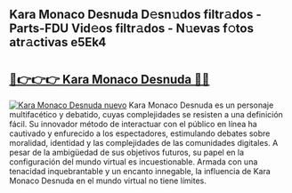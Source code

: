 ## Kara Monaco Desnuda D𝚎sn𝚞dos filtr𝚊dos - Parts-FDU Vid𝚎os filtr𝚊dos - N𝚞evas f𝚘tos atr𝚊ctivas e5Ek4

# <h2><a href="http://mb1r0x.tromn.icu/?c=Kara+Monaco+Desnuda">🔗👉👉👉 Kara Monaco Desnuda 🔗🔗</a></h2>

[![Kara Monaco Desnuda nuevo](https://i.imgur.com/pEAQMta.gif)](http://mb1r0x.tromn.icu/?c=Kara+Monaco+Desnuda)
Kara Monaco Desnuda es un personaje multifacético y debatido, cuyas complejidades se resisten a una definición fácil.  Su innovador método de interactuar con el público en línea ha cautivado y enfurecido a los espectadores, estimulando debates sobre moralidad, identidad y las complejidades de las comunidades digitales. A pesar de la ambigüedad de sus objetivos futuros, su papel en la configuración del mundo virtual es incuestionable. Armada con una tenacidad inquebrantable y un encanto innegable, la influencia de Kara Monaco Desnuda en el mundo virtual no tiene límites.
